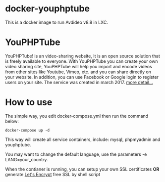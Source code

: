 # docker-youphptube

This is a docker image to run Avdideo v8.8 in LXC.

# YouPHPTube
YouPHPTube! is an video-sharing website, It is an open source solution that is freely available to everyone. With YouPHPTube you can create your own video sharing site, YouPHPTube will help you import and encode videos from other sites like Youtube, Vimeo, etc. and you can share directly on your website. In addition, you can use Facebook or Google login to register users on your site. The service was created in march 2017. [more detail...](https://github.com/WWBN/AVideo)

# How to use
The simple way, you edit docker-compose.yml then run the command below:
```
docker-compose up -d
```

This way will create all service containers, include: mysql, phpmyadmin and youphptube.


You may want to change the default language, use the parameters -e LANG=your_country.

When the contianer is running, you can setup your own SSL certificates **OR** generate [Let's Encrypt](https://letsencrypt.org/) free SSL by shell script


